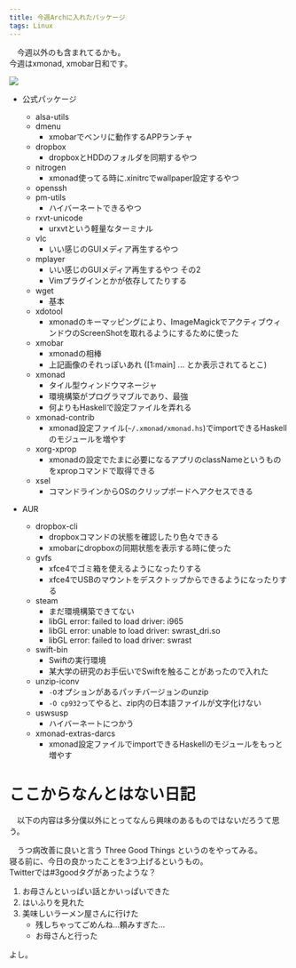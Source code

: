 ```yaml
---
title: 今週Archに入れたパッケージ
tags: Linux
---
```

　今週以外のも含まれてるかも。  
今週はxmonad, xmobar日和です。

![](/2016-09-12-arch_packages_of_this_week/xmobar-preview.png)


+ 公式パッケージ
    - alsa-utils
    - dmenu
        - xmobarでベンリに動作するAPPランチャ
    - dropbox
        - dropboxとHDDのフォルダを同期するやつ
    - nitrogen
        - xmonad使ってる時に.xinitrcでwallpaper設定するやつ
    - openssh
    - pm-utils
        - ハイバーネートできるやつ
    - rxvt-unicode
        - urxvtという軽量なターミナル
    - vlc
        - いい感じのGUIメディア再生するやつ
    - mplayer
        - いい感じのGUIメディア再生するやつ その2
        - Vimプラグインとかが依存してたりする
    - wget
        - 基本
    - xdotool
        - xmonadのキーマッピングにより、ImageMagickでアクティブウィンドウのScreenShotを取れるようにするために使った
    - xmobar
        - xmonadの相棒
        - 上記画像のそれっぽいあれ ([1:main] ... とか表示されてるとこ)
    - xmonad
        - タイル型ウィンドウマネージャ
        - 環境構築がプログラマブルであり、最強
        - 何よりもHaskellで設定ファイルを弄れる
    - xmonad-contrib
        - xmonad設定ファイル(`~/.xmonad/xmonad.hs`)でimportできるHaskellのモジュールを増やす
    - xorg-xprop
        - xmonadの設定でたまに必要になるアプリのclassNameというものをxpropコマンドで取得できる
    - xsel
        - コマンドラインからOSのクリップボードへアクセスできる

+ AUR
    - dropbox-cli
        - dropboxコマンドの状態を確認したり色々できる
        - xmobarにdropboxの同期状態を表示する時に使った
    - gvfs
        - xfce4でゴミ箱を使えるようになったりする
        - xfce4でUSBのマウントをデスクトップからできるようになったりする
    - steam
        - まだ環境構築できてない
        - libGL error: failed to load driver: i965
        - libGL error: unable to load driver: swrast_dri.so
        - libGL error: failed to load driver: swrast
    - swift-bin
        - Swiftの実行環境
        - 某大学の研究のお手伝いでSwiftを触ることがあったので入れた
    - unzip-iconv
        - `-O`オプションがあるパッチバージョンのunzip
        - `-O cp932`ってやると、zip内の日本語ファイルが文字化けない
    - uswsusp
        - ハイバーネートにつかう
    - xmonad-extras-darcs
        - xmonad設定ファイルでimportできるHaskellのモジュールをもっと増やす


# ここからなんとはない日記
　以下の内容は多分僕以外にとってなんら興味のあるものではないだろうて思う。

　うつ病改善に良いと言う Three Good Things というのをやってみる。  
寝る前に、今日の良かったことを3つ上げるというもの。  
Twitterでは#3goodタグがあったような？

1. お母さんといっぱい話とかいっぱいできた
2. はいふりを見れた
3. 美味しいラーメン屋さんに行けた
    - 残しちゃってごめんね…頼みすぎた…
    - お母さんと行った

よし。
